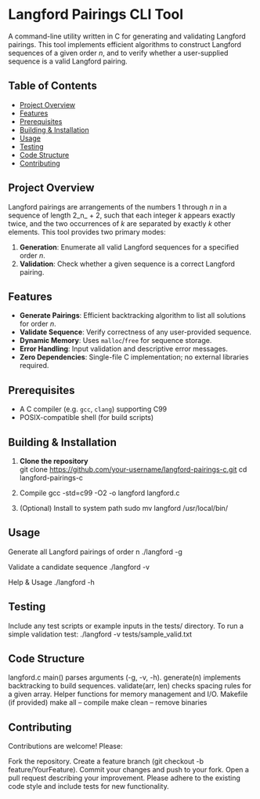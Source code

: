 # Langford Pairings CLI Tool

A command-line utility written in C for generating and validating Langford pairings. This tool implements efficient algorithms to construct Langford sequences of a given order _n_, and to verify whether a user-supplied sequence is a valid Langford pairing.  

## Table of Contents

- [Project Overview](#project-overview)  
- [Features](#features)  
- [Prerequisites](#prerequisites)  
- [Building & Installation](#building--installation)  
- [Usage](#usage)  
- [Testing](#testing)  
- [Code Structure](#code-structure)  
- [Contributing](#contributing)

## Project Overview

Langford pairings are arrangements of the numbers 1 through _n_ in a sequence of length 2_n_ + 2, such that each integer _k_ appears exactly twice, and the two occurrences of _k_ are separated by exactly _k_ other elements. This tool provides two primary modes:

1. **Generation**: Enumerate all valid Langford sequences for a specified order _n_.  
2. **Validation**: Check whether a given sequence is a correct Langford pairing.

## Features

- **Generate Pairings**: Efficient backtracking algorithm to list all solutions for order _n_.  
- **Validate Sequence**: Verify correctness of any user-provided sequence.  
- **Dynamic Memory**: Uses `malloc`/`free` for sequence storage.  
- **Error Handling**: Input validation and descriptive error messages.  
- **Zero Dependencies**: Single-file C implementation; no external libraries required.

## Prerequisites

- A C compiler (e.g. `gcc`, `clang`) supporting C99  
- POSIX-compatible shell (for build scripts)

## Building & Installation

1. **Clone the repository**  
   git clone https://github.com/your-username/langford-pairings-c.git
   cd langford-pairings-c

2. Compile
   gcc -std=c99 -O2 -o langford langford.c

3. (Optional) Install to system path
   sudo mv langford /usr/local/bin/

## Usage

Generate all Langford pairings of order n
   ./langford -g <n>

Validate a candidate sequence
   ./langford -v <sequence>

Help & Usage
   ./langford -h

## Testing

Include any test scripts or example inputs in the tests/ directory. To run a simple validation test:
   ./langford -v tests/sample_valid.txt

## Code Structure

langford.c
main() parses arguments (-g, -v, -h).
generate(n) implements backtracking to build sequences.
validate(arr, len) checks spacing rules for a given array.
Helper functions for memory management and I/O.
Makefile (if provided)
make all – compile
make clean – remove binaries

## Contributing

Contributions are welcome! Please:

Fork the repository.
Create a feature branch (git checkout -b feature/YourFeature).
Commit your changes and push to your fork.
Open a pull request describing your improvement.
Please adhere to the existing code style and include tests for new functionality.
